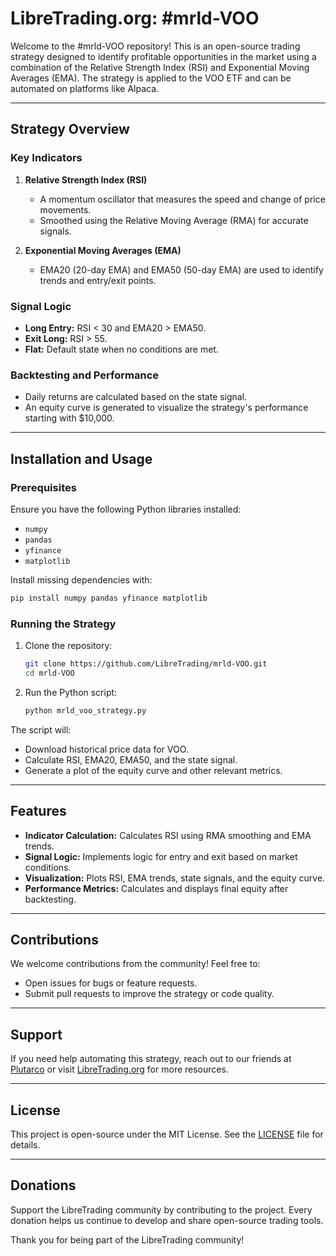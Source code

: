 # LibreTrading.org: #mrld-VOO

Welcome to the #mrld-VOO repository! This is an open-source trading strategy designed to identify profitable opportunities in the market using a combination of the Relative Strength Index (RSI) and Exponential Moving Averages (EMA). The strategy is applied to the VOO ETF and can be automated on platforms like Alpaca.

---

## Strategy Overview

### Key Indicators
1. **Relative Strength Index (RSI)**
   - A momentum oscillator that measures the speed and change of price movements.
   - Smoothed using the Relative Moving Average (RMA) for accurate signals.

2. **Exponential Moving Averages (EMA)**
   - EMA20 (20-day EMA) and EMA50 (50-day EMA) are used to identify trends and entry/exit points.

### Signal Logic
- **Long Entry:** RSI < 30 and EMA20 > EMA50.
- **Exit Long:** RSI > 55.
- **Flat:** Default state when no conditions are met.

### Backtesting and Performance
- Daily returns are calculated based on the state signal.
- An equity curve is generated to visualize the strategy's performance starting with $10,000.

---

## Installation and Usage

### Prerequisites
Ensure you have the following Python libraries installed:
- `numpy`
- `pandas`
- `yfinance`
- `matplotlib`

Install missing dependencies with:
```bash
pip install numpy pandas yfinance matplotlib
```

### Running the Strategy
1. Clone the repository:
   ```bash
   git clone https://github.com/LibreTrading/mrld-VOO.git
   cd mrld-VOO
   ```

2. Run the Python script:
   ```bash
   python mrld_voo_strategy.py
   ```

The script will:
- Download historical price data for VOO.
- Calculate RSI, EMA20, EMA50, and the state signal.
- Generate a plot of the equity curve and other relevant metrics.

---

## Features
- **Indicator Calculation:** Calculates RSI using RMA smoothing and EMA trends.
- **Signal Logic:** Implements logic for entry and exit based on market conditions.
- **Visualization:** Plots RSI, EMA trends, state signals, and the equity curve.
- **Performance Metrics:** Calculates and displays final equity after backtesting.

---

## Contributions
We welcome contributions from the community! Feel free to:
- Open issues for bugs or feature requests.
- Submit pull requests to improve the strategy or code quality.

---

## Support
If you need help automating this strategy, reach out to our friends at [Plutarco](https://plutarco.tech) or visit [LibreTrading.org](https://libretrading.org) for more resources.

---

## License
This project is open-source under the MIT License. See the [LICENSE](LICENSE) file for details.

---

## Donations
Support the LibreTrading community by contributing to the project. Every donation helps us continue to develop and share open-source trading tools.

Thank you for being part of the LibreTrading community!
